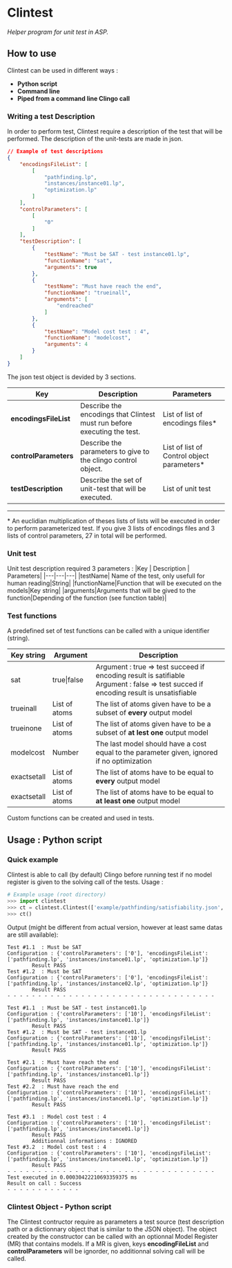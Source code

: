 # Clintest 
*Helper program for unit test in ASP.*
## How to use
Clintest can be used in different ways :
- **Python script**
- **Command line** 
- **Piped from a command line Clingo call**

### Writing a test Description
In order to perform test, Clintest require a description of the test that will be performed. The description of the unit-tests are made in json.
```json
// Example of test descriptions
{
    "encodingsFileList": [
        [
            "pathfinding.lp",
            "instances/instance01.lp",
            "optimization.lp"
        ]
    ],
    "controlParameters": [
        [
            "0"
        ]
    ],
    "testDescription": [
        {
            "testName": "Must be SAT - test instance01.lp",
            "functionName": "sat",
            "arguments": true
        },
        {
            "testName": "Must have reach the end",
            "functionName": "trueinall",
            "arguments": [
                "endreached"
            ]
        },
        {
            "testName": "Model cost test : 4",
            "functionName": "modelcost",
            "arguments": 4
        }
    ]
}
```

The json test object is devided by 3 sections.

|Key | Description| Parameters|
|-------|---------|---|
|**encodingsFileList** |Describe the encodings that Clintest must run before executing the test.| List of list of encodings files*|
|**controlParameters** |Describe the parameters to give to the clingo control object.| List of list of Control object parameters*| 
|**testDescription** |Describe the set of unit-test that will be executed.| List of unit test|
---
\* An euclidian multiplication of theses lists of lists will be executed in order to perform parameterized test. If you give 3 lists of encodings files and 3 lists of control parameters, 27 in total will be performed.

### Unit test
Unit test description required 3 parameters :
|Key | Description | Parameters|
|---|---|---|
|testName| Name of the test, only usefull for human reading|String|
|functionName|Function that will be executed on the models|Key string|
|arguments|Arguments that will be gived to the function|Depending of the function (see function table)|

### Test functions
A predefined set of test functions can be called with a unique identifier (string).

|Key string|Argument|Description|
|----------|---------|-----------|
|sat       |true\|false| Argument : true => test succeed if encoding result is satifiable <br>Argument : false => test succed if encoding result is unsatisfiable|
|trueinall|List of atoms|The list of atoms given have to be a subset of **every** output model|
|trueinone|List of atoms|The list of atoms given have to be a subset of **at lest one** output model|
|modelcost |Number| The last model should have a cost equal to the parameter given, ignored if no optimization|
|exactsetall|List of atoms|The list of atoms have to be equal to  **every** output model|
|exactsetall|List of atoms|The list of atoms have to be equal to  **at least one** output model|


Custom functions can be created and used in tests.

## Usage : Python script
### Quick example
Clintest is able to call (by default) Clingo before running test if no model register is given to the solving call of the tests.
Usage :

```python
# Example usage (root directory)
>>> import clintest
>>> ct = clintest.Clintest(['example/pathfinding/satisfiability.json', 'example/pathfinding/test_instance01.json'])
>>> ct()
```
Output (might be different from actual version, however at least same datas are still available):
```console
Test #1.1  : Must be SAT
Configuration : {'controlParameters': ['0'], 'encodingsFileList': ['pathfinding.lp', 'instances/instance01.lp', 'optimization.lp']}
        Result PASS
Test #1.2  : Must be SAT
Configuration : {'controlParameters': ['0'], 'encodingsFileList': ['pathfinding.lp', 'instances/instance02.lp', 'optimization.lp']}
        Result PASS
- - - - - - - - - - - - - - - - - - - - - - - - - - - - - - - - - -

Test #1.1  : Must be SAT - test instance01.lp
Configuration : {'controlParameters': ['10'], 'encodingsFileList': ['pathfinding.lp', 'instances/instance01.lp']}
        Result PASS
Test #1.2  : Must be SAT - test instance01.lp
Configuration : {'controlParameters': ['10'], 'encodingsFileList': ['pathfinding.lp', 'instances/instance01.lp', 'optimization.lp']}
        Result PASS

Test #2.1  : Must have reach the end
Configuration : {'controlParameters': ['10'], 'encodingsFileList': ['pathfinding.lp', 'instances/instance01.lp']}
        Result PASS
Test #2.2  : Must have reach the end
Configuration : {'controlParameters': ['10'], 'encodingsFileList': ['pathfinding.lp', 'instances/instance01.lp', 'optimization.lp']}
        Result PASS

Test #3.1  : Model cost test : 4
Configuration : {'controlParameters': ['10'], 'encodingsFileList': ['pathfinding.lp', 'instances/instance01.lp']}
        Result PASS
        Additionnal informations : IGNORED
Test #3.2  : Model cost test : 4
Configuration : {'controlParameters': ['10'], 'encodingsFileList': ['pathfinding.lp', 'instances/instance01.lp', 'optimization.lp']}
        Result PASS
- - - - - - - - - - - - - - - - - - - - - - - - - - - - - - - - - -
Test executed in 0.00030422210693359375 ms
Result on call : Success
- - - - - - - - - - - -
```

### Clintest Object - Python script
The Clintest contructor require as parameters a test source (test description path or a dictionnary object that is similar to the JSON object).
The object created by the constructor can be called with an optionnal Model Register (MR) that contains models. If a MR is given, keys **encodingFileList** and **controlParameters** will be ignorder, no additionnal solving call will be called.

